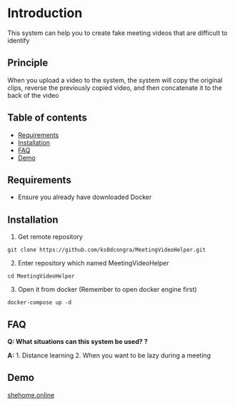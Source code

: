 # Introduction

This system can help you to create fake meeting videos that are difficult to identify

## Principle

When you upload a video to the system, the system will copy the original clips, reverse the previously copied video, and then concatenate it to the back of the video

## Table of contents

- [Requirements](#requirements)
- [Installation](#installation)
- [FAQ](#faq)
- [Demo](#demo)

## Requirements

* Ensure you already have downloaded Docker 

## Installation

1. Get remote repository
```
git clone https://github.com/ks0dcongra/MeetingVideoHelper.git
```

2. Enter repository which named MeetingVideoHelper

```
cd MeetingVideoHelper
```

3. Open it from docker (Remember to open docker engine first)
```
docker-compose up -d
```

## FAQ

**Q: What situations can this system be used? ?**

**A:** 1. Distance learning 2. When you want to be lazy during a meeting

## Demo
[shehome.online](https://shehome.online)
